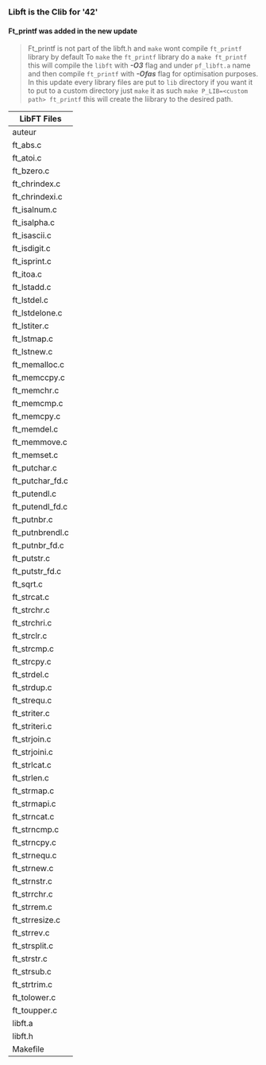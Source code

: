 
### Libft is the Clib for '42'
#### Ft_printf was added in the new update

> Ft_printf is not part of the libft.h and `make` wont compile `ft_printf` library by default
> To `make` the `ft_printf` library do a `make ft_printf` this will compile the `libft`
> with ***-O3*** flag and under `pf_libft.a` name and then compile `ft_printf` with ***-Ofas***  flag
> for optimisation purposes.
> In this update every library files are put to `lib` directory if you want it to put to a custom
> directory just `make` it as such `make P_LIB=<custom path> ft_printf` this will create the
> liibrary to the desired path.



| LibFT Files |
|---------|
| auteur |
| ft_abs.c |
| ft_atoi.c |
| ft_bzero.c |
| ft_chrindex.c |
| ft_chrindexi.c |
| ft_isalnum.c |
| ft_isalpha.c |
| ft_isascii.c |
| ft_isdigit.c |
| ft_isprint.c |
| ft_itoa.c |
| ft_lstadd.c |
| ft_lstdel.c |
| ft_lstdelone.c |
| ft_lstiter.c |
| ft_lstmap.c |
| ft_lstnew.c |
| ft_memalloc.c |
| ft_memccpy.c |
| ft_memchr.c |
| ft_memcmp.c |
| ft_memcpy.c |
| ft_memdel.c |
| ft_memmove.c |
| ft_memset.c |
| ft_putchar.c |
| ft_putchar_fd.c |
| ft_putendl.c |
| ft_putendl_fd.c |
| ft_putnbr.c |
| ft_putnbrendl.c |
| ft_putnbr_fd.c |
| ft_putstr.c |
| ft_putstr_fd.c |
| ft_sqrt.c |
| ft_strcat.c |
| ft_strchr.c |
| ft_strchri.c |
| ft_strclr.c |
| ft_strcmp.c |
| ft_strcpy.c |
| ft_strdel.c |
| ft_strdup.c |
| ft_strequ.c |
| ft_striter.c |
| ft_striteri.c |
| ft_strjoin.c |
| ft_strjoini.c |
| ft_strlcat.c |
| ft_strlen.c |
| ft_strmap.c |
| ft_strmapi.c |
| ft_strncat.c |
| ft_strncmp.c |
| ft_strncpy.c |
| ft_strnequ.c |
| ft_strnew.c |
| ft_strnstr.c |
| ft_strrchr.c |
| ft_strrem.c |
| ft_strresize.c |
| ft_strrev.c |
| ft_strsplit.c |
| ft_strstr.c |
| ft_strsub.c |
| ft_strtrim.c |
| ft_tolower.c |
| ft_toupper.c |
| libft.a |
| libft.h |
| Makefile |
